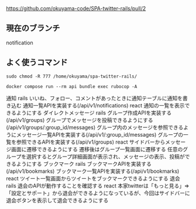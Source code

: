 https://github.com/okuyama-code/SPA-twitter-rails/pull/2

## 現在のブランチ
notification

## よく使うコマンド

```
sudo chmod -R 777 /home/okuyama/spa-twitter-rails/
```

```
docker compose run --rm api bundle exec rubocop -A
```

通知
rails
いいね、フォロー、コメントがあったときに通知テーブルに通知を書き込む
通知一覧APIを実装する(/api/v1/notifications)
react
通知の一覧を表示できるようにする
ダイレクトメッセージ
rails
グループ作成APIを実装する(/api/v1/groups)
グループでメッセージを投稿できるようにする(/api/v1/groups/:group_id/messages)
グループ内のメッセージを参照できるようにメッセージ一覧APIを実装する(/api/v1/:group_id/messages)
グループの一覧を参照できるAPIを実装する(/api/v1/groups)
react
サイドバーからメッセージ画面に遷移できるようにする
遷移後はグループ一覧画面に遷移する
任意のグループを選択するとグループ詳細画面が表示され、メッセージの表示、投稿ができるようにする
ブックマーク
rails
ブックマークAPIを実装する(/api/v1/bookmarks)
ブックマーク一覧APIを実装する(/api/v1/bookmarks)
react
ツイート一覧画面からツイートをブックマークできるようにする
退会
rails
退会のAPIが動作することを確認する
react
本家twitterは「もっと見る」=>「設定とサポート」から退会ができるようになっているが、今回はサイドバーに退会ボタンを表示して退会できるようにする

